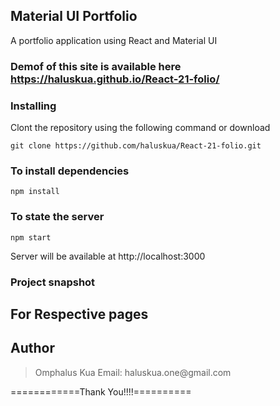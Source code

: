 ## Material UI Portfolio

A portfolio application using React and Material UI

### Demof of this site is available here https://haluskua.github.io/React-21-folio/

### Installing

Clont the repository using the following command or download

```
git clone https://github.com/haluskua/React-21-folio.git
```

### To install dependencies

```
npm install
```

### To state the server

```
npm start
```

Server will be available at http://localhost:3000

### Project snapshot

## For Respective pages

## Author

<blockquote>
Omphalus Kua
Email: haluskua.one@gmail.com 
</blockquote>

============Thank You!!!!==========
